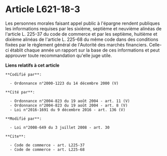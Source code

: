 # Article L621-18-3

Les personnes morales faisant appel public à l'épargne rendent publiques les informations requises par les sixième, septième
et neuvième alinéas de l'article L. 225-37 du code de commerce et par les septième, huitième et dixième alinéas de l'article
L. 225-68 du même code dans des conditions fixées par le règlement général de l'Autorité des marchés financiers. Celle-ci
établit chaque année un rapport sur la base de ces informations et peut approuver toute recommandation qu'elle juge utile.

**Liens relatifs à cet article**

	**Codifié par**:

	  - Ordonnance n°2000-1223 du 14 décembre 2000 (V)

	**Cité par**:

	  - Ordonnance n°2004-823 du 19 août 2004 - art. 11 (V)
	  - Ordonnance n°2004-823 du 19 août 2004 - art. 8 (V)
	  - Loi n°2016-1691 du 9 décembre 2016 - art. 136 (V)

	**Modifié par**:

	  - Loi n°2008-649 du 3 juillet 2008 - art. 30

	**Cite**:

	  - Code de commerce - art. L225-37
	  - Code de commerce - art. L225-68

